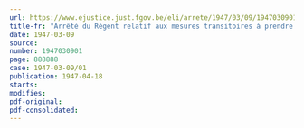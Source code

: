 ```yaml
---
url: https://www.ejustice.just.fgov.be/eli/arrete/1947/03/09/1947030901/justel
title-fr: "Arrêté du Régent relatif aux mesures transitoires à prendre par suite de l'expiration de l'arrêté royal du 31 juillet 1935, relatif à la prolongation de la scolarité obligatoire pour jeunes chômeurs et jeunes chômeuses de 14 à 16 ans"
date: 1947-03-09
source:
number: 1947030901
page: 888888
case: 1947-03-09/01
publication: 1947-04-18
starts:
modifies:
pdf-original:
pdf-consolidated:
---
```


